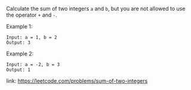Calculate the sum of two integers `a` and `b`, but you are not allowed to use the operator `+` and `-`.

Example 1:

```
Input: a = 1, b = 2
Output: 3
```

Example 2:

```
Input: a = -2, b = 3
Output: 1
```

link: https://leetcode.com/problems/sum-of-two-integers
